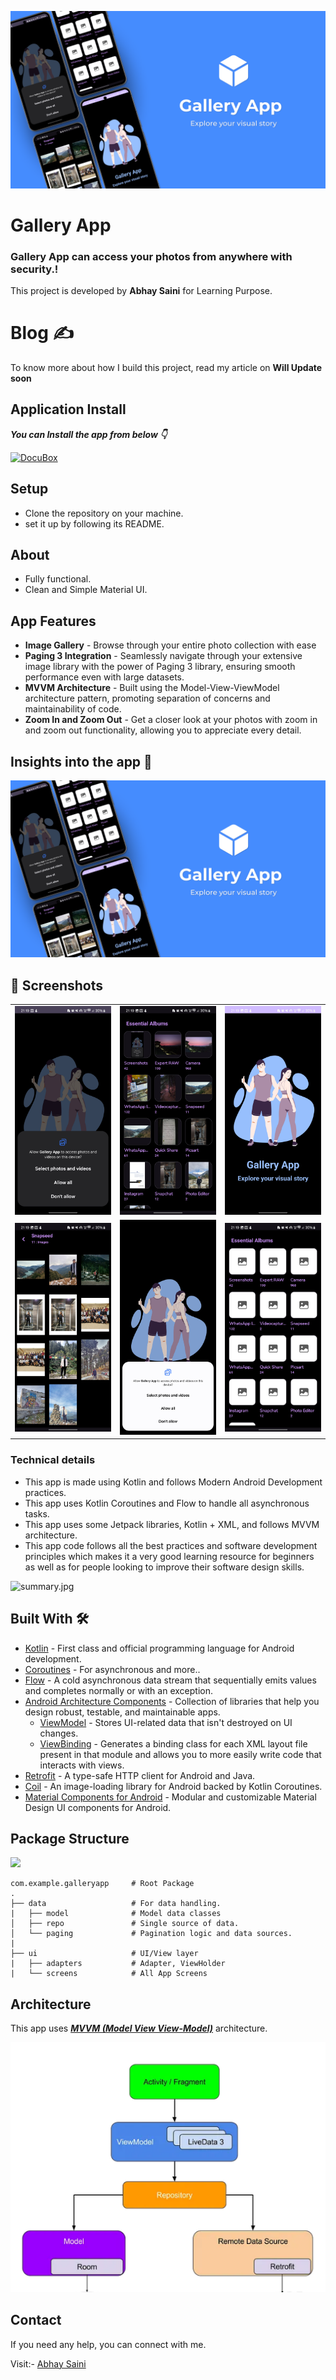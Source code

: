 ![](Media/gallery7.png)

# **Gallery App** 

### **Gallery App** can access your photos from anywhere with security.!

This project is developed by **Abhay Saini** for Learning Purpose.

# Blog ✍

To know more about how I build this project, read my article on **Will Update soon**

## Application Install

***You can Install  the app from below 👇***

[![DocuBox](https://img.shields.io/badge/Gallery_App✅-APK-red.svg?style=for-the-badge&logo=android)](https://drive.google.com/file/d/1D3Fo-iO1KrcYW1wuQUuTLzQXAaTc_JI0/view?usp=drive_link)


## Setup
- Clone the repository on your machine.
- set it up by following its README.

## About

- Fully functional. 
- Clean and Simple Material UI.

## App Features

- **Image Gallery** - Browse through your entire photo collection with ease
- **Paging 3 Integration** - Seamlessly navigate through your extensive image library with the power of Paging 3 library, ensuring smooth performance even with large datasets.
- **MVVM Architecture** - Built using the Model-View-ViewModel architecture pattern, promoting separation of concerns and maintainability of code.
- **Zoom In and Zoom Out** - Get a closer look at your photos with zoom in and zoom out functionality, allowing you to appreciate every detail.

## Insights into the app 🔎

![](Media/gallery7.png)
## 📸 Screenshots 

|   |   |   |
|---|---|---|
|![](Media/gallery1.png)| ![](Media/gallery2.png) | ![](Media/gallery3.png)
|![](Media/gallery4.png)| ![](Media/gallery5.png) | ![](Media/gallery10.png)

### Technical details 

- This app is made using Kotlin and follows Modern Android Development practices.
- This app uses Kotlin Coroutines and Flow to handle all asynchronous tasks.
- This app uses some Jetpack libraries, Kotlin + XML, and follows MVVM architecture.
- This app code follows all the best practices and software development principles which makes it a very good learning resource for beginners as well as for people looking to improve their software design skills.

![summary.jpg](media/summary.png)


## Built With 🛠
- [Kotlin](https://kotlinlang.org/) - First class and official programming language for Android development.
- [Coroutines](https://kotlinlang.org/docs/reference/coroutines-overview.html) - For asynchronous and more..
- [Flow](https://kotlin.github.io/kotlinx.coroutines/kotlinx-coroutines-core/kotlinx.coroutines.flow/-flow/) - A cold asynchronous data stream that sequentially emits values and completes normally or with an exception.
- [Android Architecture Components](https://developer.android.com/topic/libraries/architecture) - Collection of libraries that help you design robust, testable, and maintainable apps.
  - [ViewModel](https://developer.android.com/topic/libraries/architecture/viewmodel) - Stores UI-related data that isn't destroyed on UI changes. 
  - [ViewBinding](https://developer.android.com/topic/libraries/view-binding) - Generates a binding class for each XML layout file present in that module and allows you to more easily write code that interacts with views.
- [Retrofit](https://square.github.io/retrofit/) - A type-safe HTTP client for Android and Java.
- [Coil](https://github.com/coil-kt/coil) - An image-loading library for Android backed by Kotlin Coroutines.
- [Material Components for Android](https://github.com/material-components/material-components-android) - Modular and customizable Material Design UI components for Android.

## Package Structure

![](Media/)
    
    com.example.galleryapp     # Root Package
    .
    ├── data                   # For data handling.
    |   ├── model              # Model data classes 
    │   ├── repo               # Single source of data.
    │   └── paging             # Pagination logic and data sources.
    |
    ├── ui                     # UI/View layer
    |   ├── adapters           # Adapter, ViewHolder 
    |   └── screens            # All App Screens 


## Architecture
This app uses [***MVVM (Model View View-Model)***](https://developer.android.com/jetpack/docs/guide#recommended-app-arch) architecture.

![](Media/gallery6.png)
  

 ## Contact
If you need any help, you can connect with me.

Visit:- [Abhay Saini](https://www.linkedin.com/in/abhay-saini-%F0%9F%9A%80-09bb71200/)
  



